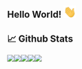 ## Hello World! <img src="https://github.com/nunees/nunees/blob/main/assets/Hi.gif" width="29px">


## 📈 Github Stats

![](https://github-profile-summary-cards.vercel.app/api/cards/profile-details?username=nunees&theme=github_dark)![](https://github-profile-summary-cards.vercel.app/api/cards/repos-per-language?username=nunees&theme=github_dark)![](https://github-profile-summary-cards.vercel.app/api/cards/stats?username=nunees&theme=github_dark)![](https://github-profile-summary-cards.vercel.app/api/cards/most-commit-language?username=nunees&theme=github_dark)![](https://github-profile-summary-cards.vercel.app/api/cards/productive-time?username=nunees&theme=github_dark)
